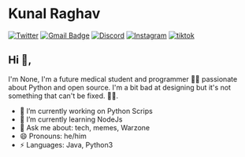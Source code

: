 # Kunal Raghav  
[![Twitter](https://img.shields.io/badge/Twitter-1DA1F2?style=for-the-badge&logo=twitter&logoColor=white)](https://twitter.com/ElNone_) [![Gmail Badge](https://img.shields.io/badge/Gmail-D14836?style=for-the-badge&logo=gmail&logoColor=white)](mailto:hec11gr@gmail.com) [![Discord](https://img.shields.io/badge/Discord-5865F2?style=for-the-badge&logo=discord&logoColor=white)](https://discord.gg/zSJQHVmnSA) [![Instagram](https://img.shields.io/badge/Instagram-E4405F?style=for-the-badge&logo=instagram&logoColor=white)](https://instagram.com/elnone._) [![tiktok](https://img.shields.io/badge/TikTok-000000?style=for-the-badge&logo=tiktok&logoColor=white)](https://tiktok.com/@elnone_)

## Hi 👋, 
I'm None, I'm a future medical student and programmer 👨‍💻 passionate about Python and open source. I'm a bit bad at designing but it's not something that can't be fixed.
🏄‍♂️. 

-   🔭 I’m currently working on Python Scrips
-   🌱 I’m currently learning NodeJs
-   💬 Ask me about: tech, memes, Warzone
-   😄 Pronouns: he/him
-   ⚡ Languages: Java, Python3


<!--
https://github.com/alexandresanlim/Badges4-README.md-Profile#-social-
https://github.com/kautukkundan/Awesome-Profile-README-templates
-->